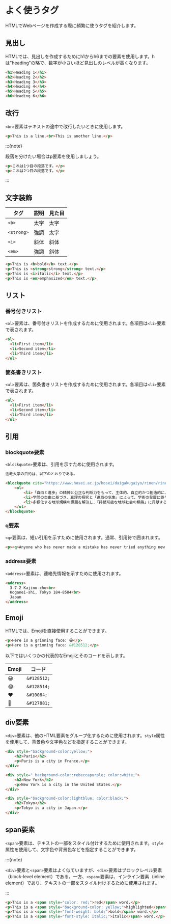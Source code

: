 # よく使うタグ

HTMLでWebページを作成する際に頻繁に使うタグを紹介します。

## 見出し

HTMLでは、見出しを作成するためにh1からh6までの要素を使用します。hは"heading"の略で、数字が小さいほど見出しのレベルが高くなります。

```html
<h1>Heading 1</h1>
<h2>Heading 2</h2>
<h3>Heading 3</h3>
<h4>Heading 4</h4>
<h5>Heading 5</h5>
<h6>Heading 6</h6>
```

## 改行

`<br>`要素はテキストの途中で改行したいときに使用します。

```html
<p>This is a line.<br>This is another line.</p>
```

:::{note}

段落を分けたい場合はp要素を使用しましょう。

```html
<p>これは1つ目の段落です。</p>
<p>これは2つ目の段落です。</p>
```
:::

## 文字装飾

| タグ       | 説明 | 見た目 |
| ---------- | ---- | ------ |
| `<b>`      | 太字 | 太字   |
| `<strong>` | 強調 | 太字   |
| `<i>`      | 斜体 | 斜体   |
| `<em>`     | 強調 | 斜体   |


```html
<p>This is <b>bold</b> text.</p>
<p>This is <strong>strong</strong> text.</p>
<p>This is <i>italic</i> text.</p>
<p>This is <em>emphasized</em> text.</p>
```

## リスト

### 番号付きリスト

`<ol>`要素は、番号付きリストを作成するために使用されます。各項目は`<li>`要素で表されます。

```html
<ol>
  <li>First item</li>
  <li>Second item</li>
  <li>Third item</li>
</ol>
```

### 箇条書きリスト

`<ul>`要素は、箇条書きリストを作成するために使用されます。各項目は`<li>`要素で表されます。

```html
<ul>
  <li>First item</li>
  <li>Second item</li>
  <li>Third item</li>
</ul>
```

## 引用

### blockquote要素

`<blockquote>`要素は、引用を示すために使用されます。

```html
法政大学の目的は、以下のとおりである。

<blockquote cite="https://www.hosei.ac.jp/hosei/daigakugaiyo/rinen/rinen/">
    <ol>
        <li>「自由と進歩」の精神と公正な判断力をもって、主体的、自立的かつ創造的に、新しい時代を構築する市民を育てる。</li>
        <li>学問の自由に基づき、真理の探究と「進取の気象」によって、学術の発展に寄与する。</li>
        <li>多様化する地球規模の課題を解決し、「持続可能な地球社会の構築」に貢献する。</li>
    </ol>
</blockquote>
```

### q要素

`<q>`要素は、短い引用を示すために使用されます。通常、引用符で囲まれます。

```html
<p><q>Anyone who has never made a mistake has never tried anything new.</q> - Albert Einstein</p>
```

### address要素

`<address>`要素は、連絡先情報を示すために使用されます。

```html
<address>
  3-7-2 Kajino-cho<br>
  Koganei-shi, Tokyo 184-8584<br>
  Japan
</address>
```

## Emoji

HTMLでは、Emojiを直接使用することができます。

```html
<p>Here is a grinning face: 😀</p>
<p>Here is a grinning face: &#128512;</p>
```

以下ではいくつかの代表的なEmojiとそのコードを示します。

| Emoji | コード      |
| ----- | ----------- |
| 😀     | `&#128512;` |
| 😂     | `&#128514;` |
| ❤️     | `&#10084;`  |
| 🎉     | `&#127881;` |

## div要素

`<div>`要素は、他のHTML要素をグループ化するために使用されます。`style`属性を使用して、背景色や文字色などを指定することができます。

```html
<div style="background-color:yellow;">
    <h2>Paris</h2>
    <p>Paris is a city in France.</p>
</div>

<div style=" background-color:rebeccapurple; color:white;">
    <h2>New York</h2>
    <p>New York is a city in the United States.</p>
</div>

<div style="background-color:lightblue; color:black;">
    <h2>Tokyo</h2>
    <p>Tokyo is a city in Japan.</p>
</div>
```

## span要素

`<span>`要素は、テキストの一部をスタイル付けするために使用されます。`style`属性を使用して、文字色や背景色などを指定することができます。

:::{note}

`<div>`要素と`<span>`要素はよく似ていますが、`<div>`要素はブロックレベル要素（block-level element）である。一方、`<span>`要素は、インライン要素（inline element）であり、テキストの一部をスタイル付けするために使用されます。

:::

```html
<p>This is a <span style="color: red;">red</span> word.</p>
<p>This is a <span style="background-color: yellow;">highlighted</span> word.</p>
<p>This is a <span style="font-weight: bold;">bold</span> word.</p>
<p>This is a <span style="font-style: italic;">italic</span> word.</p>
```
